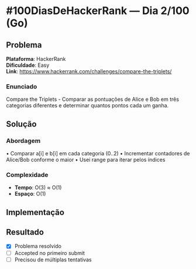 # #100DiasDeHackerRank — Dia 2/100 (Go)

## Problema

**Plataforma**: HackerRank  
**Dificuldade**: Easy  
**Link**: https://www.hackerrank.com/challenges/compare-the-triplets/

### Enunciado

Compare the Triplets - Comparar as pontuações de Alice e Bob em três categorias diferentes e determinar quantos pontos cada um ganha.

## Solução

### Abordagem

• Comparar a[i] e b[i] em cada categoria (0..2)
• Incrementar contadores de Alice/Bob conforme o maior
• Usei range para iterar pelos índices

### Complexidade

- **Tempo**: O(3) ≈ O(1)
- **Espaço**: O(1)

## Implementação



## Resultado

- [x] Problema resolvido
- [ ] Accepted no primeiro submit
- [ ] Precisou de múltiplas tentativas
